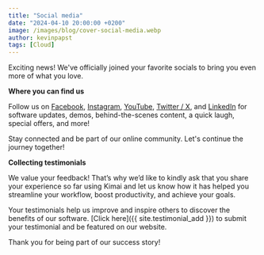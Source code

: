 ```yaml
---
title: "Social media"
date: "2024-04-10 20:00:00 +0200"
image: /images/blog/cover-social-media.webp
author: kevinpapst
tags: [Cloud]
---
```


Exciting news!
We've officially joined your favorite socials to bring you even more of what you love. 

**Where you can find us**

Follow us on 
[Facebook](https://www.facebook.com/people/Kimai/61557684102167/), 
[Instagram](https://www.instagram.com/kimai_org),
[YouTube](https://www.youtube.com/@kimai_org), 
[Twitter / X](https://twitter.com/kimai_org), and
[LinkedIn](https://www.linkedin.com/company/kimai-timetracker/) 
for software updates, demos, behind-the-scenes content, a quick laugh, special offers, and more!

Stay connected and be part of our online community. Let's continue the journey together!

**Collecting testimonials**

We value your feedback! That’s why we’d like to kindly ask that you share your experience so far using Kimai and let us 
know how it has helped you streamline your workflow, boost productivity, and achieve your goals. 

Your testimonials help us improve and inspire others to discover the benefits of our software. 
[Click here]({{ site.testimonial_add }}) to submit your testimonial and be featured on our website. 

Thank you for being part of our success story!
